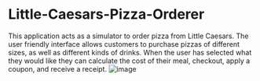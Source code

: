 # Little-Caesars-Pizza-Orderer
This application acts as a simulator to order pizza from Little Caesars. The user friendly interface allows customers to purchase pizzas of different sizes, as well as different kinds of drinks. When the user has selected what they would like they can calculate the cost of their meal, checkout, apply a coupon, and receive a receipt.
![image](https://github.com/emmanuelsamouel/Little-Caesars-Pizza-Orderer/assets/81191600/10a3a932-3930-4abc-97be-71b104586b21)
